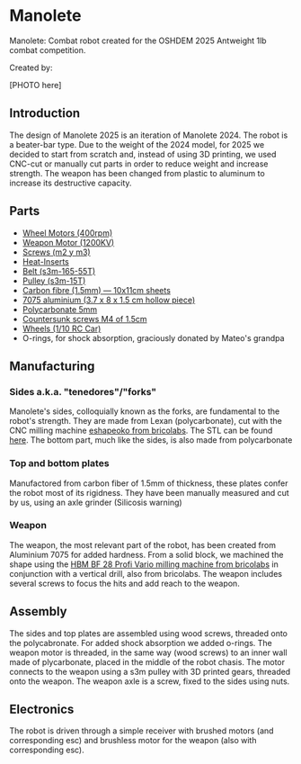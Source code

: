 # Manolete
Manolete: Combat robot created for the OSHDEM 2025 Antweight 1lb combat competition.

Created by:


[PHOTO here]

## Introduction

The design of Manolete 2025 is an iteration of Manolete 2024. The robot is a beater-bar type. Due to the weight of the 2024 model, for 2025 we decided to start from scratch and, instead of using 3D printing, we used CNC-cut or manually cut parts in order to reduce weight and increase strength. The weapon has been changed from plastic to aluminum to increase its destructive capacity.

## Parts
- [Wheel Motors (400rpm)](https://a.aliexpress.com/_EvYxx0i)
- [Weapon Motor (1200KV)](https://a.aliexpress.com/_EvVvyQE)
- [Screws (m2 y m3)](https://a.aliexpress.com/_EGK4m7c)
- [Heat-Inserts](https://a.aliexpress.com/_EweGZSe)
- [Belt (s3m-165-55T)](https://a.aliexpress.com/_EwXwIhg)
- [Pulley (s3m-15T)](https://es.aliexpress.com/item/1005007624969629.html)
- [Carbon fibre (1.5mm) — 10x11cm sheets](https://a.aliexpress.com/_Ey8keHu)
- [7075 aluminium (3.7 x 8 x 1.5 cm hollow piece)](https://www.randrade.com/recortes/1454-chapa-aluminio-en-aw-7075-t6-de-espesor-recortes.html)
- [Polycarbonate 5mm](https://www.randrade.com/recortes/1817-chapa-policarbonato-incoloro-espesor-recortes.html)
- [Countersunk screws M4 of 1.5cm](https://rayteyper.es/)
- [Wheels (1/10 RC Car)](https://es.aliexpress.com/item/1005009454745832.html)
- O-rings, for shock absorption, graciously donated by Mateo's grandpa

## Manufacturing

### Sides a.k.a. "tenedores"/"forks"
Manolete's sides, colloquially known as the forks, are fundamental to the robot's strength. They are made from Lexan (polycarbonate), cut with the CNC milling machine [eshapeoko from bricolabs](https://www.bricolabs.cc/wiki/herramientas/eshapeoko). The STL can be found [here](3D/Side_Support_5mm.stl). The bottom part, much like the sides, is also made from polycarbonate

### Top and bottom plates
Manufactored from carbon fiber of 1.5mm of thickness, these plates confer the robot most of its rigidness. They have been manually measured and cut by us, using an axle grinder (Silicosis warning)

### Weapon
The weapon, the most relevant part of the robot, has been created from Aluminium 7075 for added hardness. From a solid block, we machined the shape using the [HBM BF 28 Profi Vario milling machine from bricolabs](https://www.bricolabs.cc/wiki/herramientas/fresadora_hbm_bf_28_profi_vario) in conjunction with a vertical drill, also from bricolabs. The weapon includes several screws to focus the hits and add reach to the weapon.

## Assembly

The sides and top plates are assembled using wood screws, threaded onto the polycabronate. For added shock absorption we added o-rings. The weapon motor is threaded, in the same way (wood screws) to an inner wall made of plycarbonate, placed in the middle of the robot chasis. The motor connects to the weapon using a s3m pulley with 3D printed gears, threaded onto the weapon. The weapon axle is a screw, fixed to the sides using nuts.

## Electronics

The robot is driven through a simple receiver with brushed motors (and corresponding esc) and brushless motor for the weapon (also with corresponding esc). 










